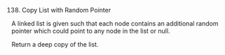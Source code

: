 138. Copy List with Random Pointer

A linked list is given such that each node contains an additional random pointer which could point to any node in the list or null.

Return a deep copy of the list.